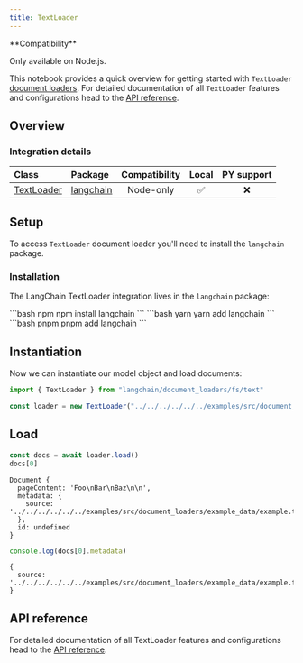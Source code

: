 ```yaml
---
title: TextLoader
---
```


<Tip>
**Compatibility**

Only available on Node.js.

</Tip>

This notebook provides a quick overview for getting started with `TextLoader` [document loaders](/oss/concepts/document_loaders). For detailed documentation of all `TextLoader` features and configurations head to the [API reference](https://api.js.langchain.com/classes/langchain.document_loaders_fs_text.TextLoader.html).

## Overview

### Integration details

| Class | Package | Compatibility | Local | PY support |
| :--- | :--- | :---: | :---: |  :---: |
| [TextLoader](https://api.js.langchain.com/classes/langchain.document_loaders_fs_text.TextLoader.html) | [langchain](https://api.js.langchain.com/modules/langchain.document_loaders_fs_text.html) | Node-only | ✅ | ❌ |

## Setup

To access `TextLoader` document loader you'll need to install the `langchain` package.

### Installation

The LangChain TextLoader integration lives in the `langchain` package:

<CodeGroup>
```bash npm
npm install langchain
```
```bash yarn
yarn add langchain
```
```bash pnpm
pnpm add langchain
```
</CodeGroup>

## Instantiation

Now we can instantiate our model object and load documents:

```typescript
import { TextLoader } from "langchain/document_loaders/fs/text"

const loader = new TextLoader("../../../../../../examples/src/document_loaders/example_data/example.txt")
```

## Load

```typescript
const docs = await loader.load()
docs[0]
```

```output
Document {
  pageContent: 'Foo\nBar\nBaz\n\n',
  metadata: {
    source: '../../../../../../examples/src/document_loaders/example_data/example.txt'
  },
  id: undefined
}
```

```typescript
console.log(docs[0].metadata)
```

```output
{
  source: '../../../../../../examples/src/document_loaders/example_data/example.txt'
}
```

## API reference

For detailed documentation of all TextLoader features and configurations head to the [API reference](https://api.js.langchain.com/classes/langchain.document_loaders_fs_text.TextLoader.html).
